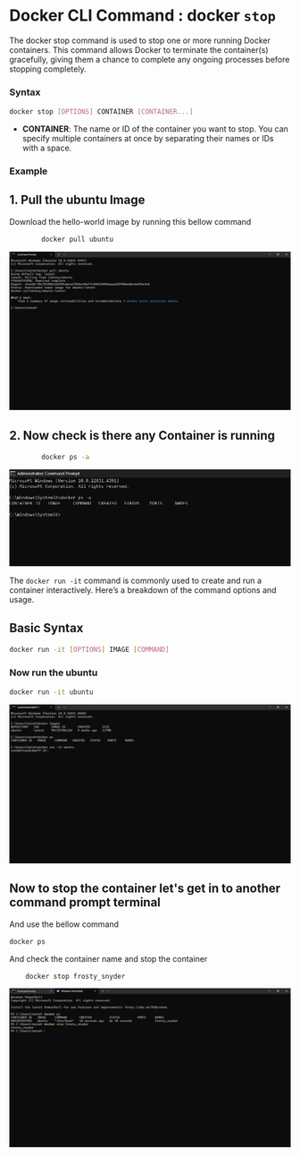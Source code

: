 # Docker CLI Command : docker `stop` 

The docker stop command is used to stop one or more running Docker containers. This command allows Docker to terminate the container(s) gracefully, giving them a chance to complete any ongoing processes before stopping completely.

### Syntax

```bash
docker stop [OPTIONS] CONTAINER [CONTAINER...]   
```

*   **CONTAINER**: The name or ID of the container you want to stop. You can specify multiple containers at once by separating their names or IDs with a space.
    

### Example

## 1. Pull the ubuntu Image
Download the hello-world image by running this bellow command

```bash
        docker pull ubuntu
```
![alt text](images/1.png)
## 2. Now check is there any Container is running 

```bash 
        docker ps -a
```
![alt text](images/2.png)

The `docker run -it` command is commonly used to create and run a container interactively. Here’s a breakdown of the command options and usage.



## Basic Syntax

```bash
docker run -it [OPTIONS] IMAGE [COMMAND]
```
### Now run the ubuntu 

```bash
docker run -it ubuntu
```
![alt text](images/3.png)

## Now to stop the container let's get in to another command prompt terminal 

And use the bellow command 

```bash
docker ps 
```
And check the container name and stop the container

```bash 
    docker stop frosty_snyder
```
![alt text](images/4.png)